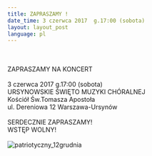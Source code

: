```yaml
---
title: ZAPRASZAMY !
date_time: 3 czerwca 2017  g.17:00 (sobota)
layout: layout_post
language: pl
---
```

<br>
<br>
ZAPRASZAMY NA KONCERT
<br>
<br> 
3 czerwca 2017  g.17:00 (sobota)
<br>
URSYNOWSKIE ŚWIĘTO MUZYKI CHÓRALNEJ
<br>
Kościół Św.Tomasza Apostoła<br>
ul. Dereniowa 12 Warszawa-Ursynów
<br>
<br> 
SERDECZNIE ZAPRASZAMY!<br>
WSTĘP WOLNY!
<br>
<br>
<img src="/img/posters/Ursynów-baner20171.jpg" alt="patriotyczny_12grudnia">
